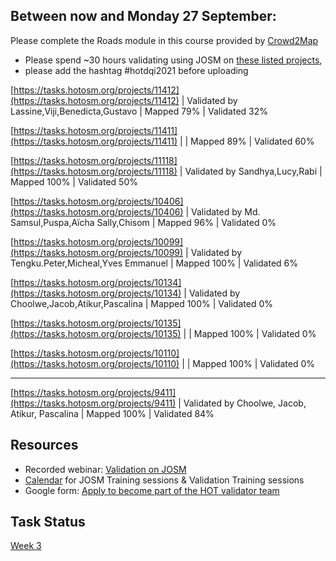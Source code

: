 
## Between now and Monday 27 September: 

Please complete the Roads module in this course provided by [Crowd2Map](https://canvas.instructure.com/enroll/JAHNEB)

* Please spend ~30 hours validating using JOSM on [these listed projects](https://docs.google.com/spreadsheets/d/1v4fNOpFSlKZ3X9dMKJSZLvCgu-kHupqcfmjcGeqFrQc/edit#gid=0), 
* please add the hashtag #hotdqi2021 before uploading


[https://tasks.hotosm.org/projects/11412](https://tasks.hotosm.org/projects/11412) | Validated by Lassine,Viji,Benedicta,Gustavo | Mapped 79% | Validated 32% 

[https://tasks.hotosm.org/projects/11411](https://tasks.hotosm.org/projects/11411) |   | Mapped 89%  | Validated 60% 

[https://tasks.hotosm.org/projects/11118](https://tasks.hotosm.org/projects/11118) | Validated by Sandhya,Lucy,Rabi | Mapped 100% | Validated 50%

[https://tasks.hotosm.org/projects/10406](https://tasks.hotosm.org/projects/10406) | Validated by Md. Samsul,Puspa,Aïcha Sally,Chisom | Mapped 96%  | Validated 0%

[https://tasks.hotosm.org/projects/10099](https://tasks.hotosm.org/projects/10099) | Validated by Tengku.Peter,Micheal,Yves Emmanuel | Mapped 100% | Validated 6%

[https://tasks.hotosm.org/projects/10134](https://tasks.hotosm.org/projects/10134) | Validated by Choolwe,Jacob,Atikur,Pascalina | Mapped 100%  | Validated 0%  

[https://tasks.hotosm.org/projects/10135](https://tasks.hotosm.org/projects/10135) |   | Mapped 100%  | Validated 0%  

[https://tasks.hotosm.org/projects/10110](https://tasks.hotosm.org/projects/10110) |   | Mapped 100%  |  Validated 0%

------

[https://tasks.hotosm.org/projects/9411](https://tasks.hotosm.org/projects/9411) | Validated by Choolwe, Jacob, Atikur, Pascalina  | Mapped 100%  |  Validated 84%







## Resources

* Recorded webinar: [Validation on JOSM](https://www.youtube.com/watch?v=YQ18XfRM6d4)
* [Calendar](https://calendar.google.com/calendar/u/0/embed?src=hotosm.org_848e89aaiab04ag94d23rqn558@group.calendar.google.com) for JOSM Training sessions & Validation Training sessions
* Google form: [Apply to become part of the HOT validator team](https://docs.google.com/forms/d/e/1FAIpQLSflj3oYzu4MDfCxyQeAGYJWkgor59myfo-1C6cdiG4wAYMVxQ/viewform)


## Task Status 

[Week 3](https://arahmandc.github.io/interns21/tasks/week3.html)